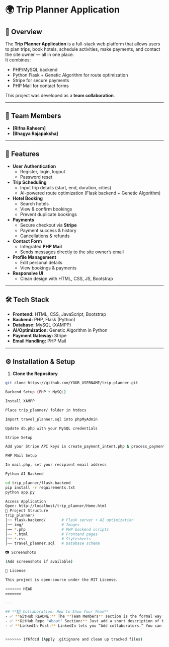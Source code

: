 # 🌍 Trip Planner Application

## 📌 Overview
The **Trip Planner Application** is a full-stack web platform that allows users to plan trips, book hotels, schedule activities, make payments, and contact the site owner — all in one place.  
It combines:
- PHP/MySQL backend
- Python Flask + Genetic Algorithm for route optimization
- Stripe for secure payments
- PHP Mail for contact forms

This project was developed as a **team collaboration**.

---

## 👥 Team Members
- **[Rifna Raheem]**  
- **[Bhagya Rajapaksha]**

---

## 🚀 Features
- **User Authentication**
  - Register, login, logout
  - Password reset
- **Trip Scheduling**
  - Input trip details (start, end, duration, cities)
  - AI-powered route optimization (Flask backend + Genetic Algorithm)
- **Hotel Booking**
  - Search hotels
  - View & confirm bookings
  - Prevent duplicate bookings
- **Payments**
  - Secure checkout via **Stripe**
  - Payment success & history
  - Cancellations & refunds
- **Contact Form**
  - Integrated **PHP Mail**
  - Sends messages directly to the site owner’s email
- **Profile Management**
  - Edit personal details
  - View bookings & payments
- **Responsive UI**
  - Clean design with HTML, CSS, JS, Bootstrap

---

## 🛠 Tech Stack
- **Frontend:** HTML, CSS, JavaScript, Bootstrap  
- **Backend:** PHP, Flask (Python)  
- **Database:** MySQL (XAMPP)  
- **AI/Optimization:** Genetic Algorithm in Python  
- **Payment Gateway:** Stripe  
- **Email Handling:** PHP Mail  

---

## ⚙️ Installation & Setup
1. **Clone the Repository**
```bash
git clone https://github.com/YOUR_USERNAME/trip-planner.git

Backend Setup (PHP + MySQL)

Install XAMPP

Place trip_planner/ folder in htdocs

Import travel_planner.sql into phpMyAdmin

Update db.php with your MySQL credentials

Stripe Setup

Add your Stripe API keys in create_payment_intent.php & process_payment.php

PHP Mail Setup

In mail.php, set your recipient email address

Python AI Backend

cd trip_planner/flask-backend
pip install -r requirements.txt
python app.py

Access Application
Open: http://localhost/trip_planner/Home.html
📂 Project Structure
trip_planner/
│── flask-backend/       # Flask server + AI optimization
│── img/                 # Images
│── *.php                # PHP backend scripts
│── *.html               # Frontend pages
│── *.css                # Stylesheets
│── travel_planner.sql   # Database schema

📷 Screenshots

(Add screenshots if available)

📜 License

This project is open-source under the MIT License.

<<<<<<< HEAD
=======

---

## **3️⃣ Collaboration: How to Show Your Team**
- ✅ **GitHub README:** The **Team Members** section is the formal way (you don’t need to do more, recruiters check README).  
- ✅ **GitHub Repo "About" Section:** Just add a short description of the project (not required to list teammates here).  
- ✅ **LinkedIn Post:** LinkedIn lets you “Add collaborators.” You can **tag your teammate** so it appears for both of you. That’s the best and most professional approach.  


>>>>>>> 1f6fdcd (Apply .gitignore and clean up tracked files)
